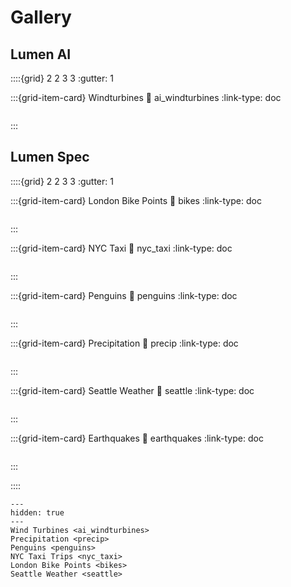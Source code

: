 # Gallery

## Lumen AI

::::{grid} 2 2 3 3
:gutter: 1

:::{grid-item-card} Windturbines
:link: ai_windturbines
:link-type: doc

```{image} ../_static/ai_windturbines.png
```
:::

## Lumen Spec

::::{grid} 2 2 3 3
:gutter: 1

:::{grid-item-card} London Bike Points
:link: bikes
:link-type: doc

```{image} ../_static/bikes.png
```
:::

:::{grid-item-card} NYC Taxi
:link: nyc_taxi
:link-type: doc

```{image} ../_static/nyc_taxi.png
```
:::

:::{grid-item-card} Penguins
:link: penguins
:link-type: doc

```{image} ../_static/penguins.png
```
:::

:::{grid-item-card} Precipitation
:link: precip
:link-type: doc

```{image} ../_static/precip.png
```
:::

:::{grid-item-card} Seattle Weather
:link: seattle
:link-type: doc

```{image} ../_static/seattle.png
```
:::

:::{grid-item-card} Earthquakes
:link: earthquakes
:link-type: doc

```{image} ../_static/earthquakes.png
```
:::

::::


```{toctree}
---
hidden: true
---
Wind Turbines <ai_windturbines>
Precipitation <precip>
Penguins <penguins>
NYC Taxi Trips <nyc_taxi>
London Bike Points <bikes>
Seattle Weather <seattle>
```

